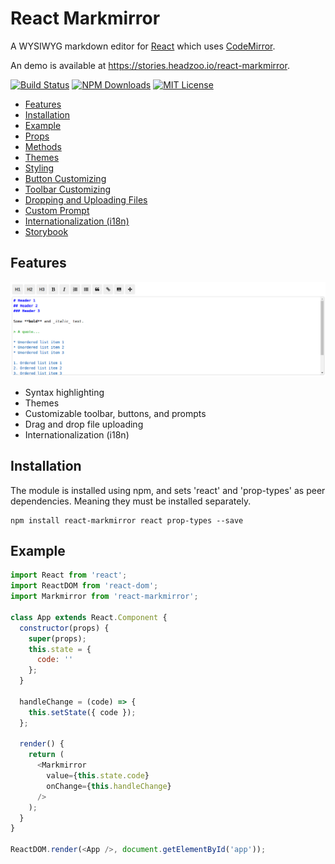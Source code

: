 React Markmirror
==================
A WYSIWYG markdown editor for [React](http://facebook.github.io/react) which uses [CodeMirror](https://codemirror.net).

An demo is available at https://stories.headzoo.io/react-markmirror.

[![Build Status](https://img.shields.io/travis/headzoo/react-markmirror/master.svg?style=flat-square)](https://travis-ci.org/headzoo/react-markmirror)
[![NPM Downloads](https://img.shields.io/npm/dm/react-markmirror.svg?style=flat-square)](https://www.npmjs.com/package/react-markmirror)
[![MIT License](https://img.shields.io/badge/license-MIT-blue.svg?style=flat-square)](https://raw.githubusercontent.com/headzoo/react-markmirror/master/LICENSE)

* [Features](#features)
* [Installation](#installation)
* [Example](#example)
* [Props](docs/props.md)
* [Methods](docs/methods.md)
* [Themes](docs/themes.md)
* [Styling](docs/styling.md)
* [Button Customizing](docs/button.md)
* [Toolbar Customizing](docs/toolbar.md)
* [Dropping and Uploading Files](docs/uploading.md)
* [Custom Prompt](docs/prompt.md)
* [Internationalization (i18n)](docs/i18n.md)
* [Storybook](docs/storybook.md)

## Features

![Standard screenshot](docs/images/standard.png)

* Syntax highlighting
* Themes
* Customizable toolbar, buttons, and prompts
* Drag and drop file uploading
* Internationalization (i18n)

## Installation
The module is installed using npm, and sets 'react' and 'prop-types' as peer dependencies. Meaning they must be installed separately.

```
npm install react-markmirror react prop-types --save
```


## Example

```js
import React from 'react';
import ReactDOM from 'react-dom';
import Markmirror from 'react-markmirror';

class App extends React.Component {
  constructor(props) {
    super(props);
    this.state = {
      code: ''
    };
  }

  handleChange = (code) => {
    this.setState({ code });
  };

  render() {
    return (
      <Markmirror
        value={this.state.code}
        onChange={this.handleChange}
      />
    );
  }
}

ReactDOM.render(<App />, document.getElementById('app'));
```
